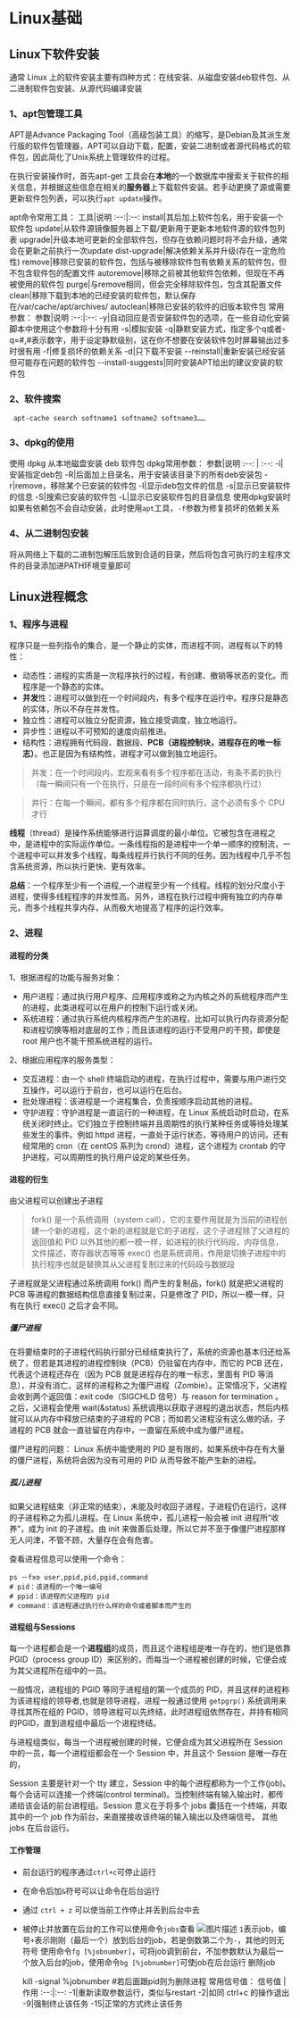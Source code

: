 # Linux基础
## Linux下软件安装
通常 Linux 上的软件安装主要有四种方式：在线安装、从磁盘安装deb软件包、从二进制软件包安装、从源代码编译安装
### 1、apt包管理工具
APT是Advance Packaging Tool（高级包装工具）的缩写，是Debian及其派生发行版的软件包管理器，APT可以自动下载，配置，安装二进制或者源代码格式的软件包，因此简化了Unix系统上管理软件的过程。

在执行安装操作时，首先apt-get 工具会在**本地**的一个数据库中搜索关于软件的相关信息，并根据这些信息在相关的**服务器**上下载软件安装。若手动更换了源或需要更新软件包列表，可以执行`apt update`操作。

apt命令常用工具：
工具|说明
:--:|:--:
install|其后加上软件包名，用于安装一个软件包
update|从软件源镜像服务器上下载/更新用于更新本地软件源的软件包列表
upgrade|升级本地可更新的全部软件包，但存在依赖问题时将不会升级，通常会在更新之前执行一次update
dist-upgrade|解决依赖关系并升级(存在一定危险性)
remove|移除已安装的软件包，包括与被移除软件包有依赖关系的软件包，但不包含软件包的配置文件
autoremove|移除之前被其他软件包依赖，但现在不再被使用的软件包
purge|与remove相同，但会完全移除软件包，包含其配置文件
clean|移除下载到本地的已经安装的软件包，默认保存在/var/cache/apt/archives/
autoclean|移除已安装的软件的旧版本软件包
常用参数：
参数|说明
:--:|:--:
-y|自动回应是否安装软件包的选项，在一些自动化安装脚本中使用这个参数将十分有用
-s|模拟安装
-q|静默安装方式，指定多个q或者-q=#,#表示数字，用于设定静默级别，这在你不想要在安装软件包时屏幕输出过多时很有用
-f|修复损坏的依赖关系
-d|只下载不安装
--reinstall|重新安装已经安装但可能存在问题的软件包
--install-suggests|同时安装APT给出的建议安装的软件包
### 2、软件搜索
	
	 apt-cache search softname1 softname2 softname3……
### 3、dpkg的使用
使用 dpkg 从本地磁盘安装 deb 软件包
dpkg常用参数：
参数|说明
:--: | :--:
-i|安装指定deb包
-R|后面加上目录名，用于安装该目录下的所有deb安装包
-r|remove，移除某个已安装的软件包
-I|显示deb包文件的信息
-s|显示已安装软件的信息
-S|搜索已安装的软件包
-L|显示已安装软件包的目录信息
使用dpkg安装时如果有依赖包不会自动安装，此时使用`apt`工具，`-f`参数为修复损坏的依赖关系
### 4、从二进制包安装
将从网络上下载的二进制包解压后放到合适的目录，然后将包含可执行的主程序文件的目录添加进PATH环境变量即可
## Linux进程概念
### 1、程序与进程
程序只是一些列指令的集合，是一个静止的实体，而进程不同，进程有以下的特性：
* 动态性：进程的实质是一次程序执行的过程，有创建、撤销等状态的变化。而程序是一个静态的实体。
* **并发**性：进程可以做到在一个时间段内，有多个程序在运行中。程序只是静态的实体，所以不存在并发性。
* 独立性：进程可以独立分配资源，独立接受调度，独立地运行。
* 异步性：进程以不可预知的速度向前推进。
* 结构性：进程拥有代码段、数据段、**PCB（进程控制块，进程存在的唯一标志）**。也正是因为有结构性，进程才可以做到独立地运行。

> 并发：在一个时间段内，宏观来看有多个程序都在活动，有条不紊的执行（每一瞬间只有一个在执行，只是在一段时间有多个程序都执行过）

> 并行：在每一个瞬间，都有多个程序都在同时执行，这个必须有多个 CPU 才行

**线程**（thread）是操作系统能够进行运算调度的最小单位。它被包含在进程之中，是进程中的实际运作单位。一条线程指的是进程中一个单一顺序的控制流，一个进程中可以并发多个线程，每条线程并行执行不同的任务。因为线程中几乎不包含系统资源，所以执行更快、更有效率。

**总结**：一个程序至少有一个进程,一个进程至少有一个线程。线程的划分尺度小于进程，使得多线程程序的并发性高。另外，进程在执行过程中拥有独立的内存单元，而多个线程共享内存，从而极大地提高了程序的运行效率。
### 2、进程
#### 进程的分类
1、根据进程的功能与服务对象：
* 用户进程：通过执行用户程序、应用程序或称之为内核之外的系统程序而产生的进程，此类进程可以在用户的控制下运行或关闭。
* 系统进程：通过执行系统内核程序而产生的进程，比如可以执行内存资源分配和进程切换等相对底层的工作；而且该进程的运行不受用户的干预，即使是 root 用户也不能干预系统进程的运行。

2、根据应用程序的服务类型：
* 交互进程：由一个 shell 终端启动的进程，在执行过程中，需要与用户进行交互操作，可以运行于前台，也可以运行在后台。
* 批处理进程：该进程是一个进程集合，负责按顺序启动其他的进程。
* 守护进程：守护进程是一直运行的一种进程，在 Linux 系统启动时启动，在系统关闭时终止。它们独立于控制终端并且周期性的执行某种任务或等待处理某些发生的事件。例如 httpd 进程，一直处于运行状态，等待用户的访问。还有经常用的 cron（在 centOS 系列为 crond）进程，这个进程为 crontab 的守护进程，可以周期性的执行用户设定的某些任务。
#### 进程的衍生
由父进程可以创建出子进程
> fork() 是一个系统调用（system call），它的主要作用就是为当前的进程创建一个新的进程，这个新的进程就是它的子进程，这个子进程除了父进程的返回值和 PID 以外其他的都一模一样，如进程的执行代码段，内存信息，文件描述，寄存器状态等等
> exec() 也是系统调用，作用是切换子进程中的执行程序也就是替换其从父进程复制过来的代码段与数据段

子进程就是父进程通过系统调用 fork() 而产生的复制品，fork() 就是把父进程的 PCB 等进程的数据结构信息直接复制过来，只是修改了 PID，所以一模一样，只有在执行 exec() 之后才会不同。

##### 僵尸进程
在将要结束时的子进程代码执行部分已经结束执行了，系统的资源也基本归还给系统了，但若是其进程的进程控制块（PCB）仍驻留在内存中，而它的 PCB 还在，代表这个进程还存在（因为 PCB 就是进程存在的唯一标志，里面有 PID 等消息），并没有消亡，这样的进程称之为僵尸进程（Zombie）。正常情况下，父进程会收到两个返回值：exit code（SIGCHLD 信号）与 reason for termination 。之后，父进程会使用 wait(&status) 系统调用以获取子进程的退出状态，然后内核就可以从内存中释放已结束的子进程的 PCB；而如若父进程没有这么做的话，子进程的 PCB 就会一直驻留在内存中，一直留在系统中成为僵尸进程。

僵尸进程的问题： Linux 系统中能使用的 PID 是有限的，如果系统中存在有大量的僵尸进程，系统将会因为没有可用的 PID 从而导致不能产生新的进程。
##### 孤儿进程
如果父进程结束（非正常的结束），未能及时收回子进程，子进程仍在运行，这样的子进程称之为孤儿进程。在 Linux 系统中，孤儿进程一般会被 init 进程所“收养”，成为 init 的子进程。由 init 来做善后处理，所以它并不至于像僵尸进程那样无人问津，不管不顾，大量存在会有危害。

查看进程信息可以使用一个命令：

	ps －fxo user,ppid,pid,pgid,command
	# pid：该进程的一个唯一编号
	# ppid：该进程的父进程的 pid
	# command：该进程通过执行什么样的命令或者脚本而产生的
#### 进程组与Sessions
每一个进程都会是一个**进程组**的成员，而且这个进程组是唯一存在的，他们是依靠 PGID（process group ID）来区别的，而每当一个进程被创建的时候，它便会成为其父进程所在组中的一员。

一般情况，进程组的 PGID 等同于进程组的第一个成员的 PID，并且这样的进程称为该进程组的领导者,也就是领导进程，进程一般通过使用 `getpgrp()` 系统调用来寻找其所在组的 PGID，领导进程可以先终结，此时进程组依然存在，并持有相同的PGID，直到进程组中最后一个进程终结。

与进程组类似，每当一个进程被创建的时候，它便会成为其父进程所在 Session 中的一员，每一个进程组都会在一个 Session 中，并且这个 Session 是唯一存在的，

Session 主要是针对一个 tty 建立，Session 中的每个进程都称为一个工作(job)。每个会话可以连接一个终端(control terminal)。当控制终端有输入输出时，都传递给该会话的前台进程组。Session 意义在于将多个 jobs 囊括在一个终端，并取其中的一个 job 作为前台，来直接接收该终端的输入输出以及终端信号。 其他 jobs 在后台运行。
#### 工作管理
* 前台运行的程序通过`ctrl+c`可停止运行
* 在命令后加`&`符号可以让命令在后台运行
* 通过 `ctrl + z` 可以使当前工作停止并丢到后台中去
* 被停止并放置在后台的工作可以使用命令`jobs`查看
![图片描述](https://dn-simplecloud.shiyanlou.com/courses/uid1079991-20190527-1558949620825)
`1`表示job，编号`+`表示刚刚（最后一个）放到后台的job，若是倒数第二个为`-`，其他的则无符号
使用命令`fg [%jobnumber]`，可将job调到前台，不加参数默认为最后一个放入后台的job，使用命令`bg [%jobnumber]`可使job在后台运行
删除job

	kill -signal %jobnumber #若后面跟pid则为删除进程
常用信号值：
信号值 | 作用
:--:|:--:
-1|重新读取参数运行，类似与restart
-2|如同 ctrl+c 的操作退出
-9|强制终止该任务
-15|正常的方式终止该任务
